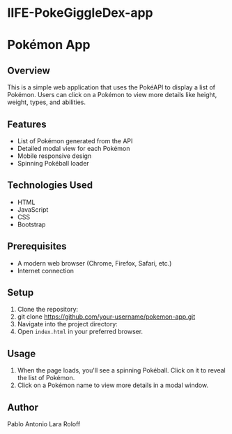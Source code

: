 # IIFE-PokeGiggleDex-app

# Pokémon App

## Overview

This is a simple web application that uses the PokéAPI to display a list of Pokémon. Users can click on a Pokémon to view more details like height, weight, types, and abilities.

## Features
- List of Pokémon generated from the API
- Detailed modal view for each Pokémon
- Mobile responsive design
- Spinning Pokéball loader

## Technologies Used
- HTML
- JavaScript
- CSS
- Bootstrap

## Prerequisites

- A modern web browser (Chrome, Firefox, Safari, etc.)
- Internet connection

## Setup

1. Clone the repository:
2. git clone https://github.com/your-username/pokemon-app.git
3. Navigate into the project directory:
4. Open `index.html` in your preferred browser.

## Usage

1. When the page loads, you'll see a spinning Pokéball. Click on it to reveal the list of Pokémon.
2. Click on a Pokémon name to view more details in a modal window.

## Author

Pablo Antonio Lara Roloff
